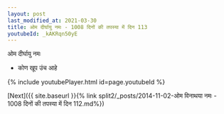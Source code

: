 ```yaml
---
layout: post
last_modified_at: 2021-03-30
title: ओम दीर्घायु नमः - 1008 दिनों की तपस्या में दिन 113
youtubeId: _kAKRqn50yE
---
```

 
 
 ओम दीर्घायु नमः  
 
 -  कोण खूप उंच आहे 
 
  
 
  
 
 
 
 
 
 


{% include youtubePlayer.html id=page.youtubeId %}
 
[Next]({{ site.baseurl }}{% link  split2/_posts/2014-11-02-ओम विनाथया नमः - 1008 दिनों की तपस्या में दिन 112.md%})
 
